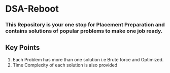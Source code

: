 # DSA-Reboot

### This Repository is your one stop for Placement Preparation and  contains solutions of popular problems to make one job ready. <br>

## Key Points
1. Each Problem has more than one solution i.e Brute force and Optimized.
2. Time Complexity of each solution is also provided

